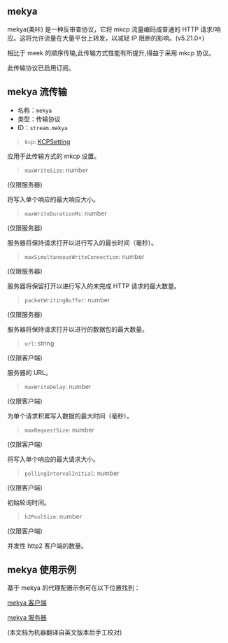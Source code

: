 ## mekya

mekya(美咔) 是一种反审查协议，它将 mkcp 流量编码成普通的 HTTP 请求/响应。这将允许流量在大量平台上转发，以减轻 IP 阻断的影响。(v5.21.0+) 

相比于 meek 的顺序传输,此传输方式性能有所提升,得益于采用  mkcp 协议。

此传输协议已启用订阅。

## mekya 流传输
* 名称：`mekya`
* 类型：传输协议
* ID：`stream.mekya`

> `kcp`: [KCPSetting](kcp.md)

应用于此传输方式的 mkcp 设置。

> `maxWriteSize`: number

(仅限服务器)

将写入单个响应的最大响应大小。

> `maxWriteDurationMs`: number

(仅限服务器)

服务器将保持请求打开以进行写入的最长时间（毫秒）。

> `maxSimultaneousWriteConnection`: number

(仅限服务器)

服务器将保留打开以进行写入的未完成 HTTP 请求的最大数量。

> `packetWritingBuffer`: number

(仅限服务器)

服务器将保持请求打开以进行的数据包的最大数量。

> `url`: string

(仅限客户端)

服务器的 URL。

> `maxWriteDelay`: number

(仅限客户端)

为单个请求积累写入数据的最大时间（毫秒）。

> `maxRequestSize`: number

(仅限客户端)

将写入单个响应的最大请求大小。

> `pollingIntervalInitial`: number

(仅限客户端)

初始轮询时间。

> `h2PoolSize`: number

(仅限客户端)

并发性 http2 客户端的数量。

## mekya 使用示例

基于 mekya 的代理配置示例可在以下位置找到：

[mekya 客户端](https://github.com/v2fly/v2ray-core/blob/master/testing/scenarios/config/mekya_client.json)

[mekya 服务器](https://github.com/v2fly/v2ray-core/blob/master/testing/scenarios/config/mekya_server.json)

(本文档为机器翻译自英文版本后手工校对)
